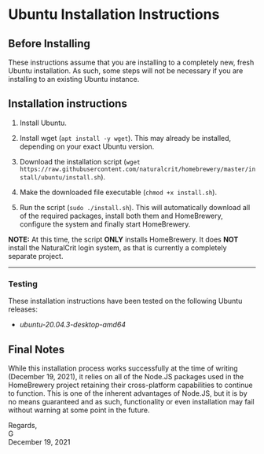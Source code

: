 # Ubuntu Installation Instructions

## Before Installing

These instructions assume that you are installing to a completely new, fresh Ubuntu installation. As such, some steps will not be necessary if you are installing to an existing Ubuntu instance.

## Installation instructions

1. Install Ubuntu.

2. Install wget (`apt install -y wget`). This may already be installed, depending on your exact Ubuntu version.

3. Download the installation script (`wget https://raw.githubusercontent.com/naturalcrit/homebrewery/master/install/ubuntu/install.sh`).

4. Make the downloaded file executable (`chmod +x install.sh`).

5. Run the script (`sudo ./install.sh`). This will automatically download all of the required packages, install both them and HomeBrewery, configure the system and finally start HomeBrewery.

**NOTE:** At this time, the script **ONLY** installs HomeBrewery. It does **NOT** install the NaturalCrit login system, as that is currently a completely separate project.

---

### Testing

These installation instructions have been tested on the following Ubuntu releases:

- *ubuntu-20.04.3-desktop-amd64*

## Final Notes

While this installation process works successfully at the time of writing (December 19, 2021), it relies on all of the Node.JS packages used in the HomeBrewery project retaining their cross-platform capabilities to continue to function. This is one of the inherent advantages of Node.JS, but it is by no means guaranteed and as such, functionality or even installation may fail without warning at some point in the future.

Regards,  
G  
December 19, 2021
